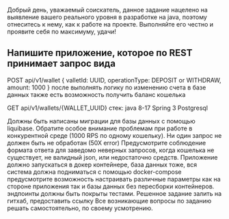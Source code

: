 Добрый день, уважаемый соискатель, данное задание нацелено на выявление вашего реального уровня в разработке на java, поэтому отнеситесь к нему, как к работе на проекте. 
Выполняйте его честно и проявите себя по максимуму, удачи! 

## Напишите приложение, которое по REST принимает запрос вида

POST api/v1/wallet
{
valletId: UUID,
operationType: DEPOSIT or WITHDRAW,
amount: 1000
}
после выполнять логику по изменению счета в базе данных также есть возможность получить баланс кошелька

GET api/v1/wallets/{WALLET_UUID}
стек:
java 8-17
Spring 3
Postgresql

Должны быть написаны миграции для базы данных с помощью liquibase.
Обратите особое внимание проблемам при работе в конкурентной среде (1000 RPS по одному кошельку). 
Ни один запрос не должен быть не обработан (50Х error) 
Предусмотрите соблюдение формата ответа для заведомо неверных запросов, когда кошелька не существует, не валидный json, или недостаточно средств. 
Приложение должно запускаться в докер контейнере, база данных тоже, вся система должна подниматься с помощью docker-compose предусмотрите возможность настраивать различные параметры как на стороне приложения так и базы данных без пересборки контейнеров. 
эндпоинты должны быть покрыты тестами. 
Решенное задание залить на гитхаб, предоставить ссылку 
Все возникающие вопросы по заданию решать самостоятельно, по своему усмотрению.
